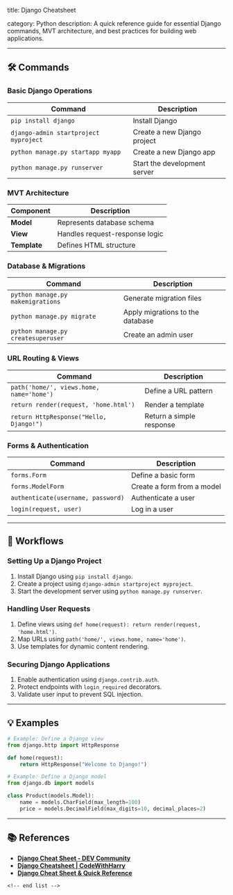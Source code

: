 title: Django Cheatsheet

category: Python
description: A quick reference guide for essential Django commands, MVT architecture, and best practices for building web applications.

---

## 🛠️ Commands

### **Basic Django Operations**

| Command                                 | Description                  |
| --------------------------------------- | ---------------------------- |
| `pip install django`                  | Install Django               |
| `django-admin startproject myproject` | Create a new Django project  |
| `python manage.py startapp myapp`     | Create a new Django app      |
| `python manage.py runserver`          | Start the development server |

### **MVT Architecture**

| Component          | Description                    |
| ------------------ | ------------------------------ |
| **Model**    | Represents database schema     |
| **View**     | Handles request-response logic |
| **Template** | Defines HTML structure         |

### **Database & Migrations**

| Command                              | Description                      |
| ------------------------------------ | -------------------------------- |
| `python manage.py makemigrations`  | Generate migration files         |
| `python manage.py migrate`         | Apply migrations to the database |
| `python manage.py createsuperuser` | Create an admin user             |

### **URL Routing & Views**

| Command                                    | Description              |
| ------------------------------------------ | ------------------------ |
| `path('home/', views.home, name='home')` | Define a URL pattern     |
| `return render(request, 'home.html')`    | Render a template        |
| `return HttpResponse("Hello, Django!")`  | Return a simple response |

### **Forms & Authentication**

| Command                              | Description                |
| ------------------------------------ | -------------------------- |
| `forms.Form`                       | Define a basic form        |
| `forms.ModelForm`                  | Create a form from a model |
| `authenticate(username, password)` | Authenticate a user        |
| `login(request, user)`             | Log in a user              |

---

## 🔄 Workflows

### **Setting Up a Django Project**

1. Install Django using `pip install django`.
2. Create a project using `django-admin startproject myproject`.
3. Start the development server using `python manage.py runserver`.

### **Handling User Requests**

1. Define views using `def home(request): return render(request, 'home.html')`.
2. Map URLs using `path('home/', views.home, name='home')`.
3. Use templates for dynamic content rendering.

### **Securing Django Applications**

1. Enable authentication using `django.contrib.auth`.
2. Protect endpoints with `login_required` decorators.
3. Validate user input to prevent SQL injection.

---

## 💡 Examples

```python
# Example: Define a Django view
from django.http import HttpResponse

def home(request):
    return HttpResponse("Welcome to Django!")
```

```python
# Example: Define a Django model
from django.db import models

class Product(models.Model):
    name = models.CharField(max_length=100)
    price = models.DecimalField(max_digits=10, decimal_places=2)
```

---

## 📚 References

- **[Django Cheat Sheet - DEV Community](https://dev.to/eklaassen/django-cheat-sheet-4fjd)**
- **[Django Cheatsheet | CodeWithHarry](https://www.codewithharry.com/blogpost/django-cheatsheet)**
- **[Django Cheat Sheet &amp; Quick Reference](https://cheatsheets.zip/django.html)**

```
<!-- end list -->
```
